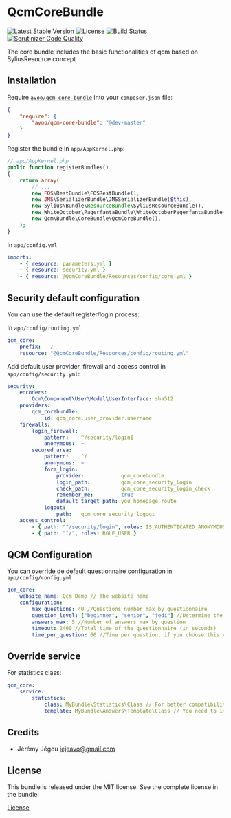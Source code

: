QcmCoreBundle
=============

[![Latest Stable Version](https://poser.pugx.org/avoo/qcm-core-bundle/v/stable)](https://packagist.org/packages/avoo/qcm-core-bundle)
[![License](https://poser.pugx.org/avoo/qcm-core-bundle/license)](https://packagist.org/packages/avoo/qcm-core-bundle)
[![Build Status](https://scrutinizer-ci.com/g/avoo/QcmCoreBundle/badges/build.png?b=master)](https://scrutinizer-ci.com/g/avoo/QcmCoreBundle/build-status/master)
[![Scrutinizer Code Quality](https://scrutinizer-ci.com/g/avoo/QcmCoreBundle/badges/quality-score.png?b=master)](https://scrutinizer-ci.com/g/avoo/QcmCoreBundle/?branch=master)

The core bundle includes the basic functionalities of qcm based on SyliusResource concept

Installation
------------

Require [`avoo/qcm-core-bundle`](https://packagist.org/packages/avoo/qcm-core-bundle)
into your `composer.json` file:

``` json
{
    "require": {
        "avoo/qcm-core-bundle": "@dev-master"
    }
}
```

Register the bundle in `app/AppKernel.php`:

``` php
// app/AppKernel.php
public function registerBundles()
{
    return array(
        // ...
        new FOS\RestBundle\FOSRestBundle(),
        new JMS\SerializerBundle\JMSSerializerBundle($this),
        new Sylius\Bundle\ResourceBundle\SyliusResourceBundle(),
        new WhiteOctober\PagerfantaBundle\WhiteOctoberPagerfantaBundle(),
        new Qcm\Bundle\CoreBundle\QcmCoreBundle(),
    );
}
```

In `app/config.yml`

``` yml
imports:
    - { resource: parameters.yml }
    - { resource: security.yml }
    - { resource: @QcmCoreBundle/Resources/config/core.yml }
```

Security default configuration
------------------------------

You can use the default register/login process:

In `app/config/routing.yml`

``` yml
qcm_core:
    prefix:   /
    resource: "@QcmCoreBundle/Resources/config/routing.yml"
```

Add default user provider, firewall and access control in `app/config/security.yml`:

``` yml
security:
    encoders:
        Qcm\Component\User\Model\UserInterface: sha512
    providers:
        qcm_corebundle:
            id: qcm_core.user_provider.username
    firewalls:
        login_firewall:
            pattern:    ^/security/login$
            anonymous:  ~
        secured_area:
            pattern:    ^/
            anonymous:  ~
            form_login:
                provider:            qcm_corebundle
                login_path:          qcm_core_security_login
                check_path:          qcm_core_security_login_check
                remember_me:         true
                default_target_path: you_homepage_route
            logout:
                path:   qcm_core_security_logout
    access_control:
        - { path: "^/security/login", roles: IS_AUTHENTICATED_ANONYMOUSLY }
        - { path: "^/", roles: ROLE_USER }
```

QCM Configuration
-----------------

You can override de default questionnaire configuration in `app/config/config.yml`

``` yml
qcm_core:
    website_name: Qcm Demo // The website name
    configuration:
        max_questions: 40 //Questions number max by questionnaire
        question_level: ["beginner", "senior", "jedi"] //Determine the level for each question
        answers_max: 5 //Number of answers max by question
        timeout: 2400 //Total time of the questionnaire (in seconds)
        time_per_question: 60 //Time per question, if you choose this value, the timeout will be disabled
```

Override service
----------------

For statistics class:

``` yml
qcm_core:
    service:
        statistics:
            class: MyBundle\Statistics\Class // For better compatibility extends the Model\QuestionnaireStatistics
            template: MyBundle\Answers\Template\Class // You need to implements the qcm TemplateInterface
```

Credits
-------

* Jérémy Jégou <jejeavo@gmail.com>

License
-------

This bundle is released under the MIT license. See the complete license in the bundle:

[License](https://github.com/avoo/QcmCoreBundle/blob/master/LICENSE)
